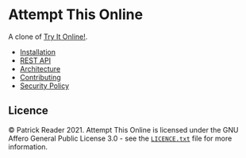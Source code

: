 # Attempt This Online
A clone of [Try It Online!](https://github.com/TryItOnline/tryitonline).

- [Installation](docs/installation.md)
- [REST API](docs/api.md)
- [Architecture](docs/architecture.md)
- [Contributing](docs/contributing.md)
- [Security Policy](docs/security.md)

## Licence
© Patrick Reader 2021. Attempt This Online is licensed under the GNU Affero General Public License 3.0 - see the
[`LICENCE.txt`](./LICENCE.txt) file for more information.
